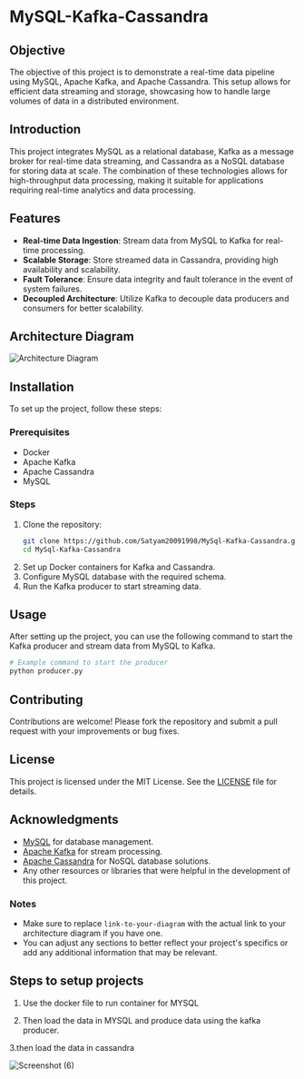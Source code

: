 # MySQL-Kafka-Cassandra

## Objective
The objective of this project is to demonstrate a real-time data pipeline using MySQL, Apache Kafka, and Apache Cassandra. This setup allows for efficient data streaming and storage, showcasing how to handle large volumes of data in a distributed environment.

## Introduction
This project integrates MySQL as a relational database, Kafka as a message broker for real-time data streaming, and Cassandra as a NoSQL database for storing data at scale. The combination of these technologies allows for high-throughput data processing, making it suitable for applications requiring real-time analytics and data processing.

## Features
- **Real-time Data Ingestion**: Stream data from MySQL to Kafka for real-time processing.
- **Scalable Storage**: Store streamed data in Cassandra, providing high availability and scalability.
- **Fault Tolerance**: Ensure data integrity and fault tolerance in the event of system failures.
- **Decoupled Architecture**: Utilize Kafka to decouple data producers and consumers for better scalability.

## Architecture Diagram
![Architecture Diagram](https://github.com/Satyam20091998/MySql-Kafka-Cassandra/assets/92753984/9053e6a0-6c6a-4836-921c-65f659c608a8) <!-- Replace this with the actual link to your architecture diagram -->

## Installation
To set up the project, follow these steps:

### Prerequisites
- Docker
- Apache Kafka
- Apache Cassandra
- MySQL

### Steps
1. Clone the repository:
    ```bash
    git clone https://github.com/Satyam20091998/MySql-Kafka-Cassandra.git
    cd MySql-Kafka-Cassandra
    ```
2. Set up Docker containers for Kafka and Cassandra.
3. Configure MySQL database with the required schema.
4. Run the Kafka producer to start streaming data.

## Usage
After setting up the project, you can use the following command to start the Kafka producer and stream data from MySQL to Kafka.

```bash
# Example command to start the producer
python producer.py
```

## Contributing
Contributions are welcome! Please fork the repository and submit a pull request with your improvements or bug fixes.

## License
This project is licensed under the MIT License. See the [LICENSE](LICENSE) file for details.

## Acknowledgments
- [MySQL](https://www.mysql.com/) for database management.
- [Apache Kafka](https://kafka.apache.org/) for stream processing.
- [Apache Cassandra](https://cassandra.apache.org/) for NoSQL database solutions.
- Any other resources or libraries that were helpful in the development of this project.


### Notes
- Make sure to replace `link-to-your-diagram` with the actual link to your architecture diagram if you have one.
- You can adjust any sections to better reflect your project's specifics or add any additional information that may be relevant.



## Steps to setup projects

1. Use the docker file to run container for MYSQL

2. Then load the data in MYSQL and produce data using the kafka producer.

3.then load the data in cassandra

![Screenshot (6)](https://github.com/Satyam20091998/Spark-Kafka-MongoDB/assets/92753984/4e2fa654-e3d8-4d50-aeba-a10fd03c5812)
